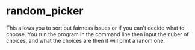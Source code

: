 # random_picker

This allows you to sort out fairness issues or if you can't decide what to choose. You run the program in the command line then input the nuber of choices,
and what the choices are then it will print a ranom one.
